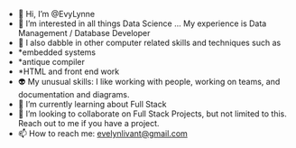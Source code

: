 - 👋 Hi, I’m @EvyLynne
- 👀 I’m interested in all things Data Science ... My experience is Data Management / Database Developer 
- :memo: I also dabble in other computer related skills and techniques such as 
- *embedded systems 
- *antique compiler  
- *HTML and front end work
- :alien: My unusual skills: I like working with people, working on teams, and documentation and diagrams. 
- 🌱 I’m currently learning about Full Stack
- 💞️ I’m looking to collaborate on Full Stack Projects, but not limited to this.  Reach out to me if you have a project.
- 📫 How to reach me: evelynlivant@gmail.com 

<!---
EvyLynne/EvyLynne is a ✨ special ✨ repository because its `README.md` (this file) appears on your GitHub profile.
You can click the Preview link to take a look at your changes.
--->
